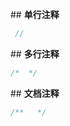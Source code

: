 \## **单行注释**



```java
 //
```





\## **多行注释**



```java
/*  */
```





\## **文档注释**



```java
/**   */
```